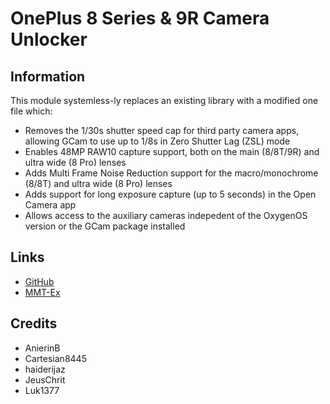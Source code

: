 # OnePlus 8 Series & 9R Camera Unlocker

## Information
This module systemless-ly replaces an existing library with a modified one file which:
- Removes the 1/30s shutter speed cap for third party camera apps, allowing GCam to use up to 1/8s in Zero Shutter Lag (ZSL) mode
- Enables 48MP RAW10 capture support, both on the main (8/8T/9R) and ultra wide (8 Pro) lenses
- Adds Multi Frame Noise Reduction support for the macro/monochrome (8/8T) and ultra wide (8 Pro) lenses
- Adds support for long exposure capture (up to 5 seconds) in the Open Camera app
- Allows access to the auxiliary cameras indepedent of the OxygenOS version or the GCam package installed

## Links
- [GitHub](https://github.com/Magisk-Modules-Alt-Repo/oneplus-8series-9r-camera-unlocker)
- [MMT-Ex](https://github.com/Zackptg5/MMT-Extended)

## Credits
- AnierinB
- Cartesian8445
- haiderijaz
- JeusChrit
- Luk1377

